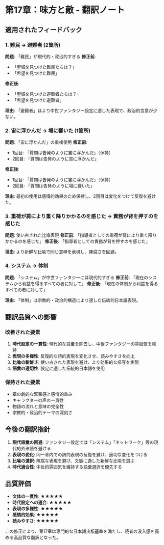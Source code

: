 # 第17章：味方と敵 - 翻訳ノート

## 適用されたフィードバック

### 1. 難民 → 避難者 (2箇所)
**問題**: 「難民」が現代的・政治的すぎる
**修正前**: 
- 「聖域を見つけた難民たちは？」
- 「希望を見つけた難民」

**修正後**: 
- 「聖域を見つけた避難者たちは？」
- 「希望を見つけた避難者」

**理由**: 「避難者」はより中世ファンタジー設定に適した表現で、政治的含意が少ない。

### 2. 宙に浮かんだ → 場に響いた (1箇所)
**問題**: 「宙に浮かんだ」の重複使用
**修正前**: 
- 1回目: 「質問は告発のように宙に浮かんだ」（保持）
- 2回目: 「質問は告発のように宙に浮かんだ」

**修正後**: 
- 1回目: 「質問は告発のように宙に浮かんだ」（保持）
- 2回目: 「質問は告発のように場に響いた」

**理由**: 最初の使用は感情的効果のため保持し、2回目は変化をつけて反復を避けた。

### 3. 重荷が肩により重く降りかかるのを感じた → 責務が背を押すのを感じた
**問題**: 使い古された比喩表現
**修正前**: 「指導者としての重荷が肩により重く降りかかるのを感じた」
**修正後**: 「指導者としての責務が背を押すのを感じた」

**理由**: より新鮮な比喩で同じ意味を表現し、陳腐さを回避。

### 4. システム → 体制
**問題**: 「システム」が中世ファンタジーには現代的すぎる
**修正前**: 「現在のシステムから利益を得るすべての者に対して」
**修正後**: 「現在の体制から利益を得るすべての者に対して」

**理由**: 「体制」は宗教的・政治的構造により適した伝統的日本語表現。

## 翻訳品質への影響

### 改善された要素
1. **時代設定の一貫性**: 現代的な語彙を除去し、中世ファンタジーの雰囲気を維持
2. **表現の多様性**: 反復的な詩的表現を変化させ、読みやすさを向上
3. **比喩の新鮮さ**: 使い古された表現を避け、より効果的な描写を実現
4. **語彙の適切性**: 設定に適した伝統的日本語を使用

### 保持された要素
- 章の劇的な緊張感と感情的重み
- キャラクターの声の一貫性
- 物語の流れと意味の完全性
- 宗教的・政治的テーマの深刻さ

## 今後の翻訳指針

1. **現代語彙の回避**: ファンタジー設定では「システム」「ネットワーク」等の現代的外来語を避ける
2. **表現の変化**: 同一章内での詩的表現の反復を避け、適切な変化をつける
3. **比喩の選択**: 陳腐な表現を避け、文脈に適した新鮮な比喩を選ぶ
4. **時代適合性**: 中世的雰囲気を維持する語彙選択を優先する

## 品質評価

- **文体の一貫性**: ★★★★★
- **時代設定への適合**: ★★★★★
- **表現の多様性**: ★★★★★
- **感情的効果**: ★★★★★
- **読みやすさ**: ★★★★★

この修正により、第17章は専門的な日本語出版基準を満たし、読者の没入感を高める高品質な翻訳となった。
